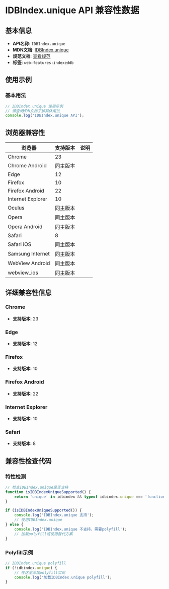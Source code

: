 # IDBIndex.unique API 兼容性数据

## 基本信息

- **API名称**: `IDBIndex.unique`
- **MDN文档**: [IDBIndex.unique](https://developer.mozilla.org/docs/Web/API/IDBIndex/unique)
- **规范文档**: [查看规范](https://w3c.github.io/IndexedDB/#dom-idbindex-unique)
- **标签**: `web-features:indexeddb`

## 使用示例

### 基本用法

```javascript
// IDBIndex.unique 使用示例
// 请查阅MDN文档了解具体用法
console.log('IDBIndex.unique API');
```

## 浏览器兼容性

| 浏览器 | 支持版本 | 说明 |
|--------|----------|------|
| Chrome | 23 |  |
| Chrome Android | 同主版本 |  |
| Edge | 12 |  |
| Firefox | 10 |  |
| Firefox Android | 22 |  |
| Internet Explorer | 10 |  |
| Oculus | 同主版本 |  |
| Opera | 同主版本 |  |
| Opera Android | 同主版本 |  |
| Safari | 8 |  |
| Safari iOS | 同主版本 |  |
| Samsung Internet | 同主版本 |  |
| WebView Android | 同主版本 |  |
| webview_ios | 同主版本 |  |

## 详细兼容性信息

### Chrome

- **支持版本**: 23

### Edge

- **支持版本**: 12

### Firefox

- **支持版本**: 10

### Firefox Android

- **支持版本**: 22

### Internet Explorer

- **支持版本**: 10

### Safari

- **支持版本**: 8

## 兼容性检查代码

### 特性检测

```javascript
// 检查IDBIndex.unique是否支持
function isIDBIndexUniqueSupported() {
    return 'unique' in idbindex && typeof idbindex.unique === 'function';
}

if (isIDBIndexUniqueSupported()) {
    console.log('IDBIndex.unique 支持');
    // 使用IDBIndex.unique
} else {
    console.log('IDBIndex.unique 不支持，需要polyfill');
    // 加载polyfill或使用替代方案
}
```

### Polyfill示例

```javascript
// IDBIndex.unique polyfill
if (!idbindex.unique) {
    // 在这里添加polyfill实现
    console.log('加载IDBIndex.unique polyfill');
}
```

